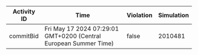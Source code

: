 | Activity ID | Time | Violation | Simulation |
| --- | --- | --- | --- |
| commitBid | Fri May 17 2024 07:29:01 GMT+0200 (Central European Summer Time) | false | 2010481 |